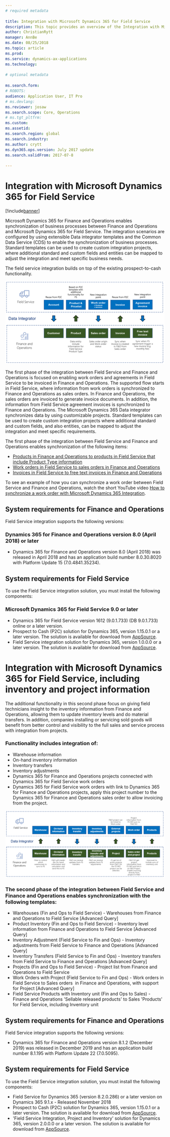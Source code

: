 ```yaml
---
# required metadata

title: Integration with Microsoft Dynamics 365 for Field Service
description: This topic provides an overview of the Integration with Microsoft Dynamics 365 for Field Service. 
author: ChristianRytt
manager: AnnBe
ms.date: 08/25/2018
ms.topic: article
ms.prod: 
ms.service: dynamics-ax-applications
ms.technology: 

# optional metadata

ms.search.form: 
# ROBOTS: 
audience: Application User, IT Pro
# ms.devlang: 
ms.reviewer: josaw
ms.search.scope: Core, Operations
# ms.tgt_pltfrm: 
ms.custom: 
ms.assetid: 
ms.search.region: global
ms.search.industry: 
ms.author: crytt
ms.dyn365.ops.version: July 2017 update 
ms.search.validFrom: 2017-07-8

---
```


# Integration with Microsoft Dynamics 365 for Field Service

[!include[banner](../includes/banner.md)]

Microsoft Dynamics 365 for Finance and Operations enables synchronization of business processes between Finance and Operations and Microsoft Dynamics 365 for Field Service. The integration scenarios are configured by using extensible Data integrator templates and the Common Data Service (CDS) to enable the synchronization of business processes.
Standard templates can be used to create custom integration projects, where additional standard and custom fields and entities can be mapped to adjust the integration and meet specific business needs. 

The field service integration builds on top of the existing prospect-to-cash functionality.

[![Synchronization of business processes between Finance and Operations and Field Service](./media/field-service-integration.png)](./media/field-service-integration.png)

The first phase  of the integration between Field Service and Finance and Operations is focused on enabling work orders and agreements in Field Service to be invoiced in Finance and Operations. The supported flow starts in Field Service, where information from work orders is synchronized to Finance and Operations as sales orders. In Finance and Operations, the sales orders are invoiced to generate invoice documents. In addition, the information from Field Service agreement invoices is synchronized to Finance and Operations. The Microsoft Dynamics 365 Data integrator synchronizes data by using customizable projects. Standard templates can be used to create custom integration projects where additional standard and custom fields, and also entities, can be mapped to adjust the integration and meet specific requirements.

The first phase of the integration between Field Service and Finance and Operations enables synchronization of the following items:

- [Products in Finance and Operations to products in Field Service that include Product Type information](field-service-product.md)
- [Work orders in Field Service to sales orders in Finance and Operations](field-service-work-order.md)
- [Invoices in Field Service to free text invoices in Finance and Operations](field-service-invoice.md)

To see an example of how you can synchronize a work order between Field Service and Finance and Operations, watch the short YouTube video [How to synchronize a work order with Microsoft Dynamics 365 Integration](https://www.youtube.com/watch?v=46ylO7raZAo).

## System requirements for Finance and Operations
Field Service integration supports the following versions:

### Dynamics 365 for Finance and Operations version 8.0 (April 2018) or later

- Dynamics 365 for Finance and Operations version 8.0 (April 2018) was released in April 2018 and has an application build number 8.0.30.8020 with Platform Update 15 (7.0.4841.35234). 

## System requirements for Field Service
To use the Field Service integration solution, you must install the following components:

### Microsoft Dynamics 365 for Field Service 9.0 or later

- Dynamics 365 for Field Service version 1612 (9.0.1.733) (DB 9.0.1.733) online or a later version.
- Prospect to Cash (P2C) solution for Dynamics 365, version 1.15.0.1 or a later version. The solution is available for download from [AppSource](https://appsource.microsoft.com/en-us/product/dynamics-365/mscrm.c7a48b40-eed3-4d67-93ba-f2364281feb3).
- Field Service integration solution for Dynamics 365, version 1.0.0.0 or a later version. The solution is available for download from [AppSource](https://appsource.microsoft.com/en-us/product/dynamics-365/mscrm.p2cfieldserviceintegration).

# Integration with Microsoft Dynamics 365 for Field Service, including inventory and project information

The additional functionality in this second phase focus on giving field technicians insight to the inventory information from Finance and Operations, allowing them to update inventory levels and do material transfers. In addition, companies installing or servicing sold goods will benefit from better control and visibility to the full sales and service process with integration from projects.

### Functionality includes integration of:
- Warehouse information
- On-hand inventory information
- Inventory transfers
- Inventory adjustments
- Dynamics 365 for Finance and Operations projects connected with Dynamics 365 for Field Service work orders
- Dynamics 365 for Field Service work orders with link to Dynamics 365 for Finance and Operations projects, apply this project number to the Dynamics 365 for Finance and Operations sales order to allow invoicing from the project. 

[![Synchronization of business processes between Finance and Operations and Field Service](./media/FSv2overview.png)](./media/FSv2overview.png)

### The second phase of the integration between Field Service and Finance and Operations enables synchronization with the following templates:
- Warehouses (Fin and Ops to Field Service) - Warehouses from Finance and Operations to Field Service [Advanced Query] 
- Product Inventory (Fin and Ops to Field Service) - Inventory level information from Finance and Operations to Field Service [Advanced Query] 
- Inventory Adjustment (Field Service to Fin and Ops) - Inventory adjustments from Field Service to Finance and Operations [Advanced Query] 
- Inventory Transfers (Field Service to Fin and Ops) - Inventory transfers from Field Service to Finance and Operations [Advanced Query] 
- Projects (Fin and Ops to Field Service) - Project list from Finance and Operations to Field Service 
- Work Orders with Project (Field Service to Fin and Ops) - Work orders in Field Service to Sales orders  in Finance and Operations, with support for Project [Advanced Query] 
- Field Service Products with Inventory unit (Fin and Ops to Sales) - Finance and Operations 'Sellable released products' to Sales 'Products' for Field Service, including Inventory unit 

## System requirements for Finance and Operations
Field Service integration supports the following versions:

- Dynamics 365 for Finance and Operations version 8.1.2 (December 2019) was released in December 2019 and has an application build number 8.1.195 with Platform Update 22 (7.0.5095). 

## System requirements for Field Service
To use the Field Service integration solution, you must install the following components:

- Field Service for Dynamics 365 (version 8.2.0.286) or a later version on Dynamics 365 9.1.x - Released November 2018
- Prospect to Cash (P2C) solution for Dynamics 365, version 1.15.0.1 or a later version. The solution is available for download from [AppSource](https://appsource.microsoft.com/en-us/product/dynamics-365/mscrm.c7a48b40-eed3-4d67-93ba-f2364281feb3).
- 'Field Service Integration, Project and Inventory' solution for Dynamics 365, version 2.0.0.0 or a later version. The solution is available for download from [AppSource](https://appsource.microsoft.com/en-us/product/dynamics-365/mscrm.p2cfieldserviceintegrationv2).
